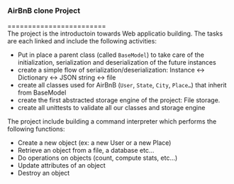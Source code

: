 ### AirBnB clone Project    
========================      
The project is the introductoin towards Web applicatio building. The tasks are each linked and include the following activities:    
* Put in place a parent class (called `BaseModel`) to take care of the initialization, serialization and deserialization of the future instances    
* create a simple flow of serialization/deserialization: Instance <-> Dictionary <-> JSON string <-> file    
* create all classes used for AirBnB (`User`, `State`, `City`, `Place…`) that inherit from BaseModel    
* create the first abstracted storage engine of the project: File storage.    
* create all unittests to validate all our classes and storage engine    

The project include building a command interpreter which performs the following functions:   
* Create a new object (ex: a new User or a new Place)   
* Retrieve an object from a file, a database etc…    
* Do operations on objects (count, compute stats, etc…)    
* Update attributes of an object    
* Destroy an object     
